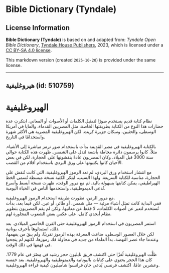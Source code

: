 # Bible Dictionary (Tyndale)

## License Information

**Bible Dictionary (Tyndale)** is based on and adapted from: _Tyndale Open Bible Dictionary_, [Tyndale House Publishers](https://tyndaleopenresources.com/), 2023, which is licensed under a [CC BY-SA 4.0 license](https://creativecommons.org/licenses/by-sa/4.0/legalcode.en).

This markdown version (created `2025-10-20`) is provided under the same license.



--------------------------------

## هيروغليفية (id: 510759)

الهيروغليفية
============

نظام كتابة قديم يستخدم صورًا لتمثيل الكلمات أو الأصوات أو المعاني. ابتكرت عدة حضارات هذا النوع من الكتابة بطريقتها الخاصة، مثل المصريين القدماء، والمايا في أمريكا الوسطى، والحثيين، وسكان جزيرة كريت. لكن الهيروغليفية المصرية هي الأكثر شهرة واستخدامًا في التاريخ.

بالكتابة الهيروغليفية في مصر القديمة بدأت باستخدام صور ترمز مباشرة إلى الأشياء. مثلاً، كانوا يرسمون دائرة محاطة بأشعة لتدل على الشمس. ظهرت هذه الكتابة حوالي سنة 3000 قبل الميلاد، وكان المصريون عادةً ينقشونها على الحجارة، لكن في بعض الأحيان كانوا يكتبونها على ورق البردي باستخدام أقلام من القصب.

مع انتشار استخدام ورق البردي، لم تعد الرموز الهيروغليفية، التي كانت تُنقش على الحجارة، مناسبة للكتابة السريعة. ولهذا السبب، ابتكر الكتبة نسخة مبسطة تُسمى الخط الهيراطيقي، يمكن كتابتها بسهولة باليد. ثم مع مرور الوقت، ظهرت نسخة أبسط وأسرع تُدعى الديموطيقية، واستخدمها الناس في الحياة اليومية.

مع مرور الزمن، تطورت طريقة استخدام الرموز الهيروغليفية.  
ففي البداية كانت تمثل أشياء مرئية — مثل شمس، أو طائر، أو عين. لكن فيما بعد، بدأت تُستخدم لتعبر عن أصوات الكلمات، لا فقط عن معانيها. ولكن لم يقم المصريون بتطوير نظام أبجدي كامل، على عكس بعض الشعوب المجاورة لهم.

استمر المصريون في استخدام الرموز الهيروغليفية حتى القرن الخامس الميلادي. بعد ذلك، استبدلوها بأحرف يونانية.  
لكن خلال العصور الوسطى، ضاعت المعرفة بهذه الرموز تقريبًا، ولم يبقَ من يفهمها. وعندما جاء عصر النهضة، بدأ العلماء من جديد في محاولة فك رموزها، لكنهم لم ينجحوا في فهمها في ذلك الوقت.

ظلَّت الهيروغليفية لُغزًا حتى اكتشف فريق نابليون حجر رشيد في مِصْرَ في عام 1779\. كان هذا الحجر يحتوي على كتابات باليونانية والديموطيقية والهيروغليفية. بعد خمسة وعشرين عامًا، اكتشف فرنسي يُدعى جان فرانسوا شامبليون كيفية قراءة الهيروغليفية.


